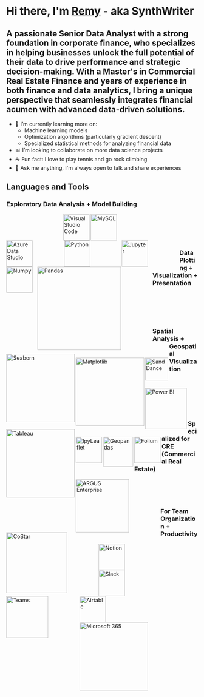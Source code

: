 # Hi there, I'm <a href="https://linkedin.com/in/remy-marin">Remy</a> - aka SynthWriter

<!--
Alternate header
# Hi there, I'm <a href="https://remymarin.com">Remy</a> - aka SynthWriter
(Website coming soon)

Alternate idea (adding LinkedIn + Website icons)
<img align="left" alt="Website" width="29px" src="https://upload.wikimedia.org/wikipedia/commons/f/f2/Website_logo_2.png" />
-->

## A passionate Senior Data Analyst with a strong foundation in corporate finance, who specializes in helping businesses unlock the full potential of their data to drive performance and strategic decision-making. With a Master's in Commercial Real Estate Finance and years of experience in both finance and data analytics, I bring a unique perspective that seamlessly integrates financial acumen with advanced data-driven solutions.

- 🌱 I’m currently learning more on:
  - Machine learning models
  - Optimization algorithms (particularly gradient descent)
  - Specialized statistical methods for analyzing financial data
- 📊 I’m looking to collaborate on more data science projects
- ☕ Fun fact: I love to play tennis and go rock climbing
- 💬 Ask me anything, I'm always open to talk and share experiences

## Languages and Tools

### Exploratory Data Analysis + Model Building
<a href="https://code.visualstudio.com/"><img align="left" alt="Visual Studio Code" width="69px" src="https://cdn.jsdelivr.net/gh/devicons/devicon/icons/vscode/vscode-original.svg" style="padding-left:150px;" /><a/>
<a href="https://www.mysql.com/"><img align="left" alt="MySQL" width="69px" src="https://cdn.jsdelivr.net/gh/devicons/devicon/icons/mysql/mysql-original.svg" style="padding-right:80px;" /><a/>
<a href="https://azure.microsoft.com/en-in/services/developer-tools/data-studio/#features"><img align="left" alt="Azure Data Studio" width="69px" src="https://user-images.githubusercontent.com/45159366/57836466-a1be6800-7775-11e9-9dc3-99a19b647b6b.png" style="padding-right:80px;" /><a/>
<a href="https://www.python.org/"><img align="left" alt="Python" width="69px" src="https://cdn.jsdelivr.net/npm/devicon@2.0.0/icons/python/python-original.svg" style="padding-right:80px;" /><a/>
<a href="https://jupyter.org/"><img align="left" alt="Jupyter" width="69px" src="https://cdn.jsdelivr.net/gh/devicons/devicon/icons/jupyter/jupyter-original.svg" style="padding-right:80px;" /><a/>
<a href="https://numpy.org/"><img align="left" alt="Numpy" width="69px" src="https://cdn.jsdelivr.net/gh/devicons/devicon/icons/numpy/numpy-original.svg" style="padding-right:10px;" /><a/>
<a href="https://pandas.pydata.org/"><img align="left" alt="Pandas" width="220px" src="https://external-content.duckduckgo.com/iu/?u=https%3A%2F%2Fwww.freecodecamp.org%2Fnews%2Fcontent%2Fimages%2Fsize%2Fw2000%2F2020%2F07%2Fpandas-logo.png&f=1&nofb=1" style="padding-right:80px;" /><a/>

<br />
<br />
<br />
<br />

### Data Plotting + Visualization + Presentation
<a href="https://seaborn.pydata.org/"><img align="left" alt="Seaborn" width="180px" src="https://user-images.githubusercontent.com/315810/92255284-156f1180-eea0-11ea-9d2d-be8262670e8c.png" style="padding-top:10px;" /><a/>
<a href="https://matplotlib.org/"><img align="left" alt="Matplotlib" width="180px" src="https://matplotlib.org/_static/images/logo2.svg" style="padding-top:20px;" /><a/>
<a href="https://microsoft.github.io/SandDance/"><img align="left" alt="SandDance" width="60px" src="https://msrvida.gallerycdn.vsassets.io/extensions/msrvida/vscode-sanddance/3.3.1/1659554739263/Microsoft.VisualStudio.Services.Icons.Default" style="padding-top:20px;" /><a/>
<a href="https://powerbi.microsoft.com/en-us/"><img align="left" alt="Power BI" width="109px" src="https://logos-world.net/wp-content/uploads/2022/02/Power-BI-Logo.png" style="padding-top:20px;" /><a/>
<a href="https://www.tableau.com/"><img align="left" alt="Tableau" width="180px" src="https://logos-world.net/wp-content/uploads/2021/10/Tableau-Logo.png" style="padding-bottom:20px;" /><a/>


<br />
<br />
<br />
<br />

### Spatial Analysis + Geospatial Visualization
<a href="https://ipyleaflet.readthedocs.io/en/latest/usage/index.html"><img align="left" alt="IpyLeaflet" width="69px" src="https://user-images.githubusercontent.com/102639530/183298851-50996e80-1a34-442c-ac4c-a1a04297158f.png" style="padding-top:20px;" /><a/>
<a href="https://geopandas.org/en/latest/about.html"><img align="left" alt="Geopandas" width="79px" src="https://geopandas.org/en/latest/_images/geopandas_icon.png" style="padding-top:20px;" /><a/>
<a href="https://python-visualization.github.io/folium/"><img align="left" alt="Folium" width="69px" src="https://tarun-kamboj.github.io/images/tools/folium.png" style="padding-top:20px;" /><a/>

<br />
<br />
<br />
<br />
<br />

### Specialized for CRE (Commercial Real Estate)
<a href="https://www.altusgroup.com/argus/argus-enterprise/"><img align="left" alt="ARGUS Enterprise" width="140px" src="https://www.insightpartners.com//assets/media/2018/03/argus.png" style="padding-right:80px;" /><a/>

<!-- Dark theme logo --> 

<!-- <a href="https://www.costar.com/products/analytics"><img align="left" alt="CoStar" width="160px" src="https://www.nqgap.com/nq-content/uploads/resource-logo_costar.png" style="padding-right:80px;" /><a/> -->

<!-- Light theme logo --> 
<a href="https://www.costar.com/products/analytics"><img align="left" alt="CoStar" width="160px" src="https://www.as-r.co.uk/wp-content/uploads/2021/09/costar.png" style="padding-right:80px;" /><a/>

<br />
<br />
<br />

### For Team Organization + Productivity
<a href="https://www.notion.so/"><img align="left" alt="Notion" width="69px" src="https://upload.wikimedia.org/wikipedia/commons/4/45/Notion_app_logo.png?20200221181224" style="padding-right:80px;" /><a/>
<a href="https://slack.com/"><img align="left" alt="Slack" width="69px" src="https://cdn.freebiesupply.com/logos/large/2x/slack-logo-icon.png" style="padding-right:80px;" /><a/>
<a href="https://www.microsoft.com/en-us/microsoft-teams/group-chat-software"><img align="left" alt="Teams" width="110px" src="https://logos-world.net/wp-content/uploads/2021/04/Microsoft-Teams-Logo.png" style="padding-right:80px;" /><a/>
<a href="https://www.airtable.com/"><img align="left" alt="Airtable" width="69px" src="https://outfunnel.com/wp-content/uploads/2020/12/airtable-icon.png" style="padding-right:80px;" /><a/>
<a href="https://www.microsoft.com/en-us/microsoft-365"><img align="left" alt="Microsoft 365" width="180px" src="https://logos-world.net/wp-content/uploads/2021/02/Microsoft-Office-365-Logo.png" style="padding-right:80px;" /><a/>
